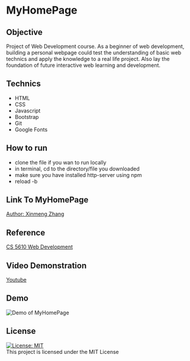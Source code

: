 # MyHomePage
## Objective
Project of Web Development course. As a beginner of web development, building a personal webpage could test the understanding of
basic web technics and apply the knowledge to a real life project. Also lay the foundation of future interactive web learning and development.

## Technics
- HTML
- CSS
- Javascript
- Bootstrap
- Git
- Google Fonts

## How to run
- clone the file if you wan to run locally
- in terminal, cd to the directory/file you downloaded
- make sure you have installed http-server using npm
- reload -b

## Link To MyHomePage
[Author: Xinmeng Zhang](https://mengbanana.github.io/)

## Reference
[CS 5610 Web Development](http://johnguerra.co/classes/webDevelopment_spring_2019/)

## Video Demonstration
[Youtube](https://youtu.be/1TkS5m_RLvI)

## Demo
![Demo of MyHomePage](https://github.com/MengBanana/MengBanana.github.io/blob/master/demo.gif)

## License
[![License: MIT](https://img.shields.io/badge/License-MIT-yellow.svg)](https://opensource.org/licenses/MIT)  
This project is licensed under the MIT License


